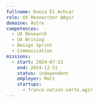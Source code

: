 ```yaml
---
fullname: Dunia El Achcar
role: UX Researcher @Agir
domaine: Autre
competences:
  - UX Research
  - UX Writing
  - Design Sprint
  - Communication
missions:
  - start: 2024-07-23
    end: 2024-12-31
    status: independent
    employer: Malt
    startups:
      - france.nation.verte.agir
---
```

